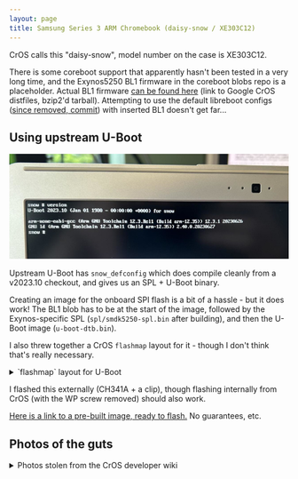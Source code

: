 ```yaml
---
layout: page
title: Samsung Series 3 ARM Chromebook (daisy-snow / XE303C12)
---
```


CrOS calls this "daisy-snow", model number on the case is XE303C12.

There is some coreboot support that apparently hasn't been tested in a very long time,
and the Exynos5250 BL1 firmware in the coreboot blobs repo is a placeholder. Actual
BL1 firmware [can be found here][5250bl1] (link to Google CrOS distfiles, bzip2'd tarball).
Attempting to use the default libreboot configs ([since removed, commit][lbcfg]) with
inserted BL1 doesn't get far...

## Using upstream U-Boot

![](./snow-uboot.jpg)

Upstream U-Boot has `snow_defconfig` which does compile cleanly from a v2023.10 checkout,
and gives us an SPL + U-Boot binary.

Creating an image for the onboard SPI flash is a bit of a hassle - but it does work!
The BL1 blob has to be at the start of the image, followed by the Exynos-specific SPL
(`spl/smdk5250-spl.bin` after building), and then the U-Boot image (`u-boot-dtb.bin`).

I also threw together a CrOS `flashmap` layout for it - though I don't think that's
really necessary.

<details>
<summary markdown='span'>`flashmap` layout for U-Boot</summary>
```
fmap_signature="0x5f5f464d41505f5f" fmap_ver_major="1" fmap_ver_minor="0" fmap_base="0x0000000000000000" fmap_size="0x400000" fmap_name="FMAP" fmap_nareas="5"
area_offset="0x00000000" area_size="0x00200000" area_name="RO_SECTION" area_flags_raw="0x01" area_flags="static"
area_offset="0x00000000" area_size="0x00002000" area_name="BL1" area_flags_raw="0x01" area_flags="static"
area_offset="0x00002000" area_size="0x00004000" area_name="SPL" area_flags_raw="0x01" area_flags="static"
area_offset="0x00006000" area_size="0x001fa000" area_name="U_BOOT" area_flags_raw="0x01" area_flags="static"
area_offset="0x00200000" area_size="0x00001000" area_name="FMAP" area_flags_raw="0x01" area_flags="static"
```
</details>

I flashed this externally (CH341A + a clip), though flashing internally from CrOS (with
the WP screw removed) should also work.

[Here is a link to a pre-built image, ready to flash.][spiimg] No guarantees, etc.

## Photos of the guts

<details>
<summary markdown='span'>Photos stolen from the CrOS developer wiki</summary>
[Here's the source page for these.][crdw]

![](./xe303c12-guts.jpg)
![](./xe303c12-mb-bottom.jpg)
![](./xe303c12-mb-top.jpg)
</details>

[5250bl1]: http://commondatastorage.googleapis.com/chromeos-localmirror/distfiles/exynos-pre-boot-0.0.2-r8.tbz2
[lbcfg]: https://codeberg.org/libreboot/lbmk/commit/62cf9939042e7adc80b58dc436f2e8335c492767
[spiimg]: https://archive.catstret.ch/lab/daisy-snow/1699257286_uboot_202310_spi_daisy-snow.bin
[crdw]: https://www.chromium.org/chromium-os/developer-information-for-chrome-os-devices/samsung-arm-chromebook/

